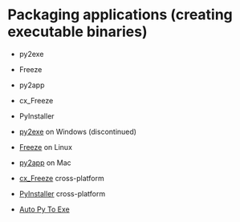 # Packaging applications (creating executable binaries)

* py2exe
* Freeze
* py2app
* cx_Freeze
* PyInstaller

* [py2exe](http://www.py2exe.org/) on Windows (discontinued)
* [Freeze](https://wiki.python.org/moin/Freeze) on Linux
* [py2app](https://py2app.readthedocs.io/en/latest/) on Mac
* [cx_Freeze](http://cx-freeze.sourceforge.net/) cross-platform
* [PyInstaller](http://www.pyinstaller.org/) cross-platform
* [Auto Py To Exe](https://nitratine.net/blog/post/auto-py-to-exe/)


